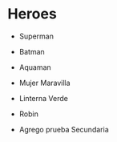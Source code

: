 # Heroes

* Superman
* Batman
* Aquaman
* Mujer Maravilla
* Linterna Verde
* Robin

* Agrego prueba Secundaria